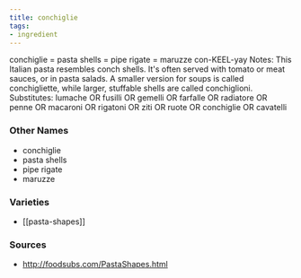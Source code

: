 ```yaml
---
title: conchiglie
tags:
- ingredient
---
```

conchiglie = pasta shells = pipe rigate = maruzze con-KEEL-yay Notes: This Italian pasta resembles conch shells. It's often served with tomato or meat sauces, or in pasta salads. A smaller version for soups is called conchigliette, while larger, stuffable shells are called conchiglioni. Substitutes: lumache OR fusilli OR gemelli OR farfalle OR radiatore OR penne OR macaroni OR rigatoni OR ziti OR ruote OR conchiglie OR cavatelli

### Other Names

* conchiglie
* pasta shells
* pipe rigate
* maruzze

### Varieties

* [[pasta-shapes]]

### Sources
* http://foodsubs.com/PastaShapes.html
